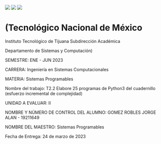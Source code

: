 ![](https://www.tecnm.mx/assets/files/main/img/pleca_tecnm.jpg?img=40) ![](https://www.tecnm.mx/assets/files/main/img/pleca-gob2.png) ![](https://www.tijuana.tecnm.mx/wp-content/themes/tecnm/images/logo_TECT.svg)

# (Tecnológico   Nacional   de   México 
 Instituto Tecnológico de Tijuana
 Subdirección Académica 
 
Departamento de Sistemas y Computación)

SEMESTRE:
ENE - JUN 2023

CARRERA: 
Ingeniería en Sistemas Computacionales

MATERIA:
Sistemas Programables

Nombre del trabajo: 
T2.2 Elabore 25 programas de Python3 del cuadernillo (esfuerzo incremental de complejidad)

UNIDAD A EVALUAR: II

NOMBRE Y NÚMERO DE CONTROL DEL ALUMNO:
GOMEZ ROBLES JORGE ALAN - 19211649


NOMBRE DEL MAESTRO:
Sistemas Programables

Fecha de Entrega:
  24 de marzo de 2023
